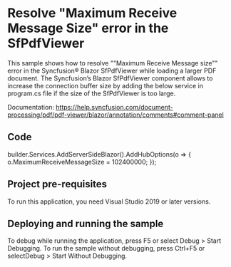 # Resolve "Maximum Receive Message Size" error in the SfPdfViewer
This sample shows how to resolve ""Maximum Receive Message size"" error in the Syncfusion&reg; Blazor SfPdfViewer while loading a larger PDF document. The Syncfusion’s Blazor SfPdfViewer component allows to increase the connection buffer size by adding the below service in program.cs file if the size of the SfPdfViewer is too large.

Documentation: https://help.syncfusion.com/document-processing/pdf/pdf-viewer/blazor/annotation/comments#comment-panel

## Code
builder.Services.AddServerSideBlazor().AddHubOptions(o => { o.MaximumReceiveMessageSize = 102400000; });

## Project pre-requisites
To run this application, you need Visual Studio 2019 or later versions.

## Deploying and running the sample
To debug while running the application, press F5 or select Debug > Start Debugging. To run the sample without debugging, press Ctrl+F5 or selectDebug > Start Without Debugging.